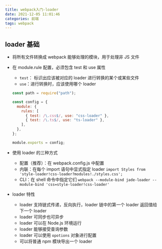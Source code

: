 ```yaml
---
title: webpack入门-loader
date: 2021-12-05 11:01:46
categories: 前端
tags: webpack
---
```


## loader 基础

- 将所有文件转换成 webpack 能够处理的模块，用于处理非 JS 文件
- 在 module.rule 配置，必须包含 test 和 use 属性

  - `test`： 标识出应该被对应的 loader 进行转换的某个或某些文件
  - `use`：进行转换时，应该使用哪个 loader

  ```javascript
  const path = require("path");

  const config = {
    module: {
      rules: [
        { test: /\.css$/, use: "css-loader" },
        { test: /\.ts$/, use: "ts-loader" },
      ],
    },
  };

  module.exports = config;
  ```

- 使用 loader 的三种方式

  - 配置（推荐）：在 webpack.config.js 中配置
  - 内联：在每个 import 语句中显式指定 loader
    `import Styles from 'style-loader!css-loader?modules!./styles.css';`
  - CLI：在 shell 命令中指定它们
    `webpack --module-bind jade-loader --module-bind 'css=style-loader!css-loader'`

- loader 特性
  - loader 支持链式传递，反向执行，loader 链中的第一个 loader 返回值给下一个 loader
  - loader 可同步也可异步
  - loader 可以在 Node.js 环境运行
  - loader 能够接受查询参数
  - loader 可以使用 `opotions` 对象进行配置
  - 可以将普通 npm 模块导出一个 loader
